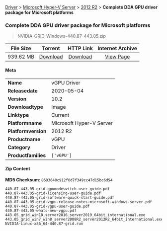 
[Driver](/README.md)  >  [Microsoft Hyper-V Server](/index/Driver/Microsoft_Hyper-V_Server.md)  >  [2012 R2](/index/Driver/Microsoft_Hyper-V_Server/2012_R2.md)  >  **Complete DDA GPU driver package for Microsoft platforms**


###    Complete DDA GPU driver package for Microsoft platforms

> NVIDIA-GRID-Windows-440.87-443.05.zip   


| **File Size** | **Torrent**  | **HTTP Link** | **Internet Archive** |
|:-------------:|:------------:|:-------------:|:--------------------:|
| 939.62 MB |  [Download](https://archive.org/download/nvgpu_NVIDIA-GRID-Windows-440.87-443.05.zip_mg1w71rr/nvgpu_NVIDIA-GRID-Windows-440.87-443.05.zip_mg1w71rr_archive.torrent)       | [Download](https://archive.org/compress/nvgpu_NVIDIA-GRID-Windows-440.87-443.05.zip_mg1w71rr) | [View Page](https://archive.org/details/nvgpu_NVIDIA-GRID-Windows-440.87-443.05.zip_mg1w71rr)       |

#### Meta

<table>
<tr><td><strong>Name</strong></td><td>vGPU Driver</td></tr>
<tr><td><strong>Releasedate</strong></td><td>2020-05-04</td></tr>
<tr><td><strong>Version</strong></td><td>10.2</td></tr>
<tr><td><strong>Downloadtype</strong></td><td>Image</td></tr>
<tr><td><strong>Linktype</strong></td><td>Current</td></tr>
<tr><td><strong>Platformname</strong></td><td>Microsoft Hyper-V Server</td></tr>
<tr><td><strong>Platformversion</strong></td><td>2012 R2</td></tr>
<tr><td><strong>Productname</strong></td><td>vGPU</td></tr>
<tr><td><strong>Category</strong></td><td>Driver</td></tr>
<tr><td><strong>Productfamilies</strong></td><td><code>['vGPU']</code></td></tr>
</table>

#### Zip Content

**MD5 Checksum**: `8693648c912f0d7f349cc47d15bc6d54`

```text
440.87-443.05-grid-gpumodeswitch-user-guide.pdf
440.87-443.05-grid-licensing-user-guide.pdf
440.87-443.05-grid-software-quick-start-guide.pdf
440.87-443.05-grid-vgpu-release-notes-microsoft-windows-server.pdf
440.87-443.05-grid-vgpu-user-guide.pdf
440.87-443.05-whats-new-vgpu.pdf
443.05_grid_win10_server2016_server2019_64bit_international.exe
443.05_grid_win7_win8_server2008R2_server2012R2_64bit_international.exe
NVIDIA-Linux-x86_64-440.87-grid.run
```